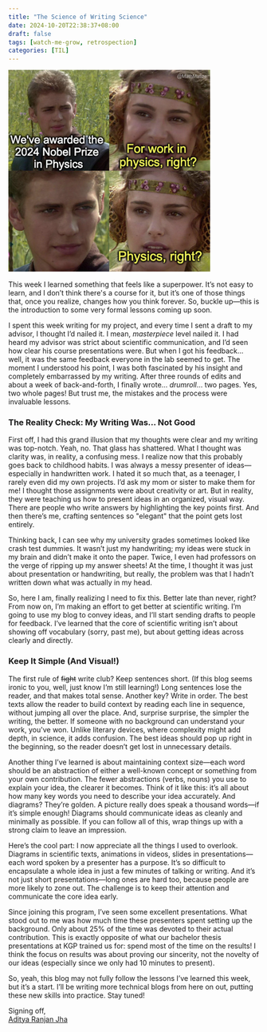 ```yaml
---
title: "The Science of Writing Science"
date: 2024-10-20T22:38:37+08:00
draft: false
tags: [watch-me-grow, retrospection]
categories: [TIL]
---
```

![](image.png)

This week I learned something that feels like a superpower. It’s not easy to learn, and I don’t think there's a course for it, but it’s one of those things that, once you realize, changes how you think forever. So, buckle up—this is the introduction to some very formal lessons coming up soon.

I spent this week writing for my project, and every time I sent a draft to my advisor, I thought I’d nailed it. I mean, *masterpiece* level nailed it. I had heard my advisor was strict about scientific communication, and I’d seen how clear his course presentations were. But when I got his feedback... well, it was the same feedback everyone in the lab seemed to get. The moment I understood his point, I was both fascinated by his insight and completely embarrassed by my writing. After three rounds of edits and about a week of back-and-forth, I finally wrote... *drumroll*... two pages. Yes, two whole pages! But trust me, the mistakes and the process were invaluable lessons.

### The Reality Check: My Writing Was… Not Good

First off, I had this grand illusion that my thoughts were clear and my writing was top-notch. Yeah, no. That glass has shattered. What I thought was clarity was, in reality, a confusing mess. I realize now that this probably goes back to childhood habits. I was always a messy presenter of ideas—especially in handwritten work. I hated it so much that, as a teenager, I rarely even did my own projects. I’d ask my mom or sister to make them for me! I thought those assignments were about creativity or art. But in reality, they were teaching us how to present ideas in an organized, visual way. There are people who write answers by highlighting the key points first. And then there’s me, crafting sentences so "elegant" that the point gets lost entirely.

Thinking back, I can see why my university grades sometimes looked like crash test dummies. It wasn’t just my handwriting; my ideas were stuck in my brain and didn’t make it onto the paper. Twice, I even had professors on the verge of ripping up my answer sheets! At the time, I thought it was just about presentation or handwriting, but really, the problem was that I hadn’t written down what was actually in my head.

So, here I am, finally realizing I need to fix this. Better late than never, right? From now on, I’m making an effort to get better at scientific writing. I’m going to use my blog to convey ideas, and I’ll start sending drafts to people for feedback. I’ve learned that the core of scientific writing isn’t about showing off vocabulary (sorry, past me), but about getting ideas across clearly and directly.

### Keep It Simple (And Visual!)

The first rule of ~~fight~~ write club? Keep sentences short. (If this blog seems ironic to you, well, just know I’m still learning!) Long sentences lose the reader, and that makes total sense. Another key? Write in order. The best texts allow the reader to build context by reading each line in sequence, without jumping all over the place. And, surprise surprise, the simpler the writing, the better. If someone with no background can understand your work, you've won. Unlike literary devices, where complexity might add depth, in science, it adds confusion. The best ideas should pop up right in the beginning, so the reader doesn’t get lost in unnecessary details.

Another thing I’ve learned is about maintaining context size—each word should be an abstraction of either a well-known concept or something from your own contribution. The fewer abstractions (verbs, nouns) you use to explain your idea, the clearer it becomes. Think of it like this: it’s all about how many key words you need to describe your idea accurately. And diagrams? They’re golden. A picture really does speak a thousand words—if it’s simple enough! Diagrams should communicate ideas as cleanly and minimally as possible. If you can follow all of this, wrap things up with a strong claim to leave an impression.


Here’s the cool part: I now appreciate all the things I used to overlook. Diagrams in scientific texts, animations in videos, slides in presentations—each word spoken by a presenter has a purpose. It’s so difficult to encapsulate a whole idea in just a few minutes of talking or writing. And it’s not just short presentations—long ones are hard too, because people are more likely to zone out. The challenge is to keep their attention and communicate the core idea early.

Since joining this program, I’ve seen some excellent presentations. What stood out to me was how much time these presenters spent setting up the background. Only about 25% of the time was devoted to their actual contribution. This is exactly opposite of what our bachelor thesis presentations at KGP trained us for: spend most of the time on the results! I think the focus on results was about proving our sincerity, not the novelty of our ideas (especially since we only had 10 minutes to present).

So, yeah, this blog may not fully follow the lessons I’ve learned this week, but it’s a start. I’ll be writing more technical blogs from here on out, putting these new skills into practice. Stay tuned!

Signing off,  
[Aditya Ranjan Jha](https://github.com/adi4comp)
